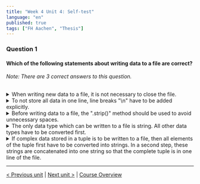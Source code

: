 ```yaml
---
title: "Week 4 Unit 4: Self-test"
language: "en"
published: true
tags: ["FH Aachen", "Thesis"]
---
```


### Question 1

#### Which of the following statements about writing data to a file are correct?

*Note: There are 3 correct answers to this question.*

<br>

<details>
	<summary>When writing new data to a file, it is not necessary to close the file.</summary>
	❌
</details>


<details>
	<summary>To not store all data in one line, line breaks "\n" have to be added explicitly.</summary>
	✅
</details>


<details>
	<summary>Before writing data to a file, the ".strip()" method should be used to avoid unnecessary spaces.</summary>
	❌
</details>


<details>
	<summary>The only data type which can be written to a file is string. All other data types have to be converted first.</summary>
	✅
</details>


<details>
	<summary>If complex data stored in a tuple is to be written to a file, then all elements of the tuple first have to be converted into strings. In a second step, these strings are concatenated into one string so that the complete tuple is in one line of the file.</summary>
	✅
</details>

---

[< Previous unit](/teaching/python-mooc/week4_unit4_exercise) | [Next unit >](/teaching/python-mooc/week4_unit4_writing_data) |
[Course Overview](/teaching/python-mooc)
